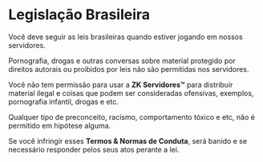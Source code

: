 # Legislação Brasileira

Você deve seguir as leis brasileiras quando estiver jogando em nossos servidores.

Pornografia, drogas e outras conversas sobre material protegido por direitos autorais ou proibidos por leis não são permitidas nos servidores.

Você não tem permissão para usar a **ZK Servidores™** para distribuir material ilegal e coisas que podem ser consideradas ofensivas, exemplos, pornografia infantil, drogas e etc.

Qualquer tipo de preconceito, racismo, comportamento tóxico e etc, não é permitido em hipótese alguma.

Se você infringir esses **Termos & Normas de Conduta**, será banido e se necessário responder pelos seus atos perante a lei.

